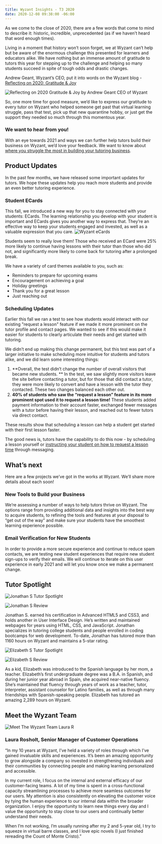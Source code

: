```yaml
---
title: Wyzant Insights - T3 2020
date: 2020-12-08 09:38:00 -06:00
---
```


As we come to the close of 2020, there are a few words that come to mind to describe it: historic, incredible, unprecedented (as if we haven’t heard that word enough times).

Living in a moment that history won’t soon forget, we at Wyzant can’t help but be aware of the enormous challenge this presented for learners and educators alike. We have nothing but an immense amount of gratitude to tutors this year for stepping up to the challenge and helping so many students succeed in spite of tough odds and drastic changes.

Andrew Geant, Wyzant’s CEO, put it into words on the Wyzant blog - [Reflecting on 2020: Gratitude & Joy](https://www.wyzant.com/blog/reflecting-on-2020/)

![Reflecting on 2020 Gratitude & Joy by Andrew Geant CEO of Wyzant](/blog/uploads/My%20Post%20-%202020-11-23T113340.342.png)

So, one more time for good measure, we’d like to express our gratitude to every tutor on Wyzant who helped someone get past that virtual learning struggle, pass that test, pick up that new quarantine hobby, or just get the support they needed so much through this momentous year.

### We want to hear from you!

With an eye towards 2021 and ways we can further help tutors build their business on Wyzant, we’d love your feedback. We want to know about [where you struggle the most in building your tutoring business](https://forms.gle/uZPoBj89iq5YYgmeA).

## Product Updates

In the past few months, we have released some important updates for tutors. We hope these updates help you reach more students and provide an even better tutoring experience.

### Student ECards

This fall, we introduced a new way for you to stay connected with your students: ECards. The learning relationship you develop with your student is important and ECards gives you another way to express that. They’re an effective way to keep your students engaged and invested, as well as a valuable expression that you care.
![Wyzant eCards](/blog/uploads/Wyzant%20eCards.png)

Students seem to really love them! Those who received an ECard were 25% more likely to continue having lessons with their tutor than those who did not, and significantly more likely to come back for tutoring after a prolonged break.

We have a variety of card themes available to you, such as:

* Reminders to prepare for upcoming exams
* Encouragement on achieving a goal
* Holiday greetings
* Thank you for a great lesson
* Just reaching out 

### Scheduling Updates
Earlier this fall we ran a test to see how students would interact with our existing "request a lesson" feature if we made it more prominent on the tutor profile and contact pages. We wanted to see if this would make it easier for students to clearly articulate their needs and get started with tutoring. 

We didn’t end up making this change permanent, but this test was part of a larger initiative to make scheduling more intuitive for students and tutors alike, and we did learn some interesting things:  

1. **Overall, the test didn’t change the number of overall visitors that became new students. ** In the test, we saw slightly more visitors leave the site before contacting a tutor, but for those that did contact a tutor, they were more likely to convert and have a lesson with the tutor they contacted. These two changes balanced each other out. 
2. **40% of students who saw the “request a lesson” feature in its more prominent spot used it to request a lesson time!** These students added payment information to their account faster, exchanged fewer messages with a tutor before having their lesson, and reached out to fewer tutors via direct contact.

These results show that scheduling a lesson can help a student get started with their first lesson faster.

The good news is, tutors have the capability to do this now - by scheduling a lesson yourself or [instructing your student on how to request a lesson time](https://support.wyzant.com/hc/en-us/articles/115000695283-How-Does-Request-a-Lesson-Work-) through messaging.    

## What’s next
Here are a few projects we’ve got in the works at Wyzant. We’ll share more details about each soon!

### New Tools to Build your Business

We’re assessing a number of ways to help tutors thrive on Wyzant. The options range from providing additional data and insights into the best way to acquire students, to refining the tools and features at your disposal to “get out of the way” and make sure your students have the smoothest learning experience possible.

### Email Verification for New Students

In order to provide a more secure experience and continue to reduce spam contacts, we are testing new student experiences that require new student sign-ups to verify their emails. We will continue to iterate on this user experience in early 2021 and will let you know once we make a permanent change. 

## Tutor Spotlight

![Jonathan S Tutor Spotlight](/blog/uploads/Jonathan%20S%20Tutor%20Spotlight.png)

![Jonathan S Review](/blog/uploads/Jonathan%20S%20Spotlight%20Review.png)

Jonathan S. earned his certification in Advanced HTML5 and CSS3, and holds another in User Interface Design. He’s written and maintained webpages for years using HTML, CSS, and JavaScript. Jonathan specializes in tutoring college students and people enrolled in coding bootcamps for web development. To-date, Jonathan has tutored more than 1160 hours on Wyzant and maintains a 5-star rating.

![Elizabeth S Tutor Spotlight](/blog/uploads/Elizabeth%20S%20Tutor%20Spotlight.png)

![Elizabeth S Review](/blog/uploads/Elizabeth%20S%20Review.png)

As a kid, Elizabeth was introduced to the Spanish language by her mom, a teacher. Elizabeth’s first undergraduate degree was a B.A. in Spanish, and during her junior year abroad in Spain, she acquired near-native fluency. She’s maintained that fluency through years of work as a teacher, tutor, interpreter, assistant counselor for Latino families, as well as through many friendships with Spanish-speaking people. Elizabeth has tutored an amazing 2,289 hours on Wyzant.

## Meet the Wyzant Team

![Meet The Wyzant Team Laura R](/blog/uploads/Meet%20The%20Wyzant%20Team%20Laura%20R.png)

### Laura Rosholt, Senior Manager of Customer Operations

“In my 10 years at Wyzant, I’ve held a variety of roles through which I’ve gained invaluable skills and experiences. It’s been an amazing opportunity to grow alongside a company so invested in strengthening individuals and their communities by connecting people and making learning personalized and accessible.


In my current role, I focus on the internal and external efficacy of our customer-facing teams. A lot of my time is spent in a cross-functional capacity streamlining processes to achieve more seamless outcomes for our users. My attention is also consistently on elevating the customer voice by tying the human experience to our internal data within the broader organization. I enjoy the opportunity to learn new things every day and I value the opportunity to stay close to our users and continually better understand their needs. 

When I’m not working, I’m usually running after my 2 and 5-year old, I try to squeeze in virtual barre classes, and I love epic novels (I just finished rereading the Count of Monte Cristo).”

